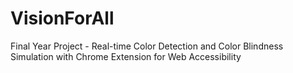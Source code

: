 # VisionForAll
Final Year Project - Real-time Color Detection and Color Blindness Simulation with Chrome Extension for Web Accessibility
